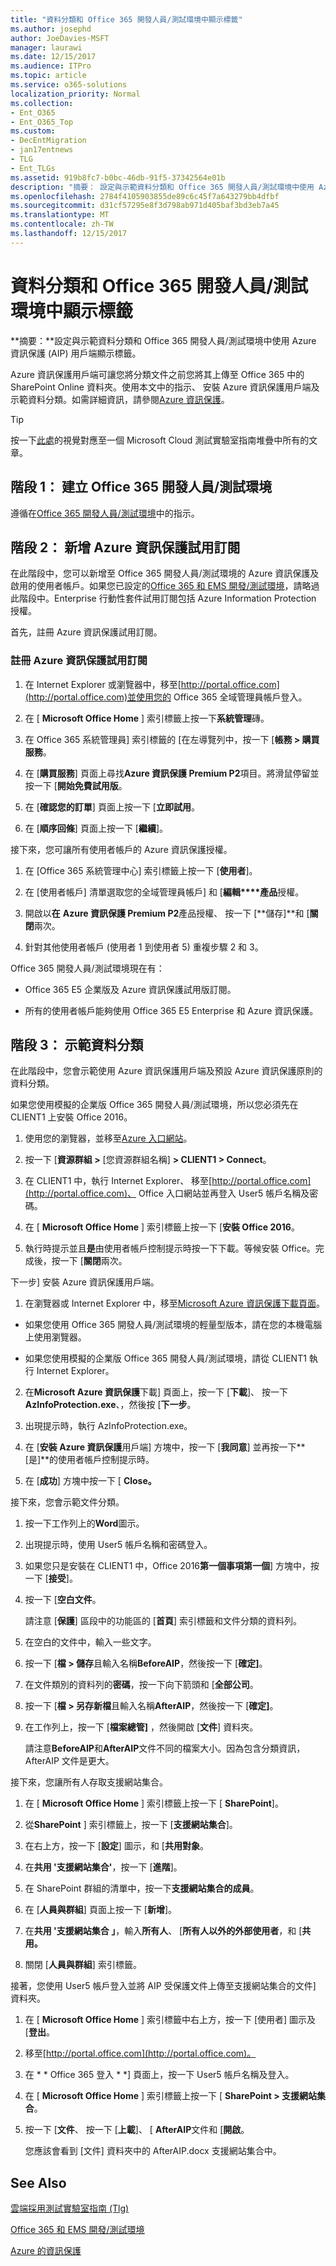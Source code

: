 ```yaml
---
title: "資料分類和 Office 365 開發人員/測試環境中顯示標籤"
ms.author: josephd
author: JoeDavies-MSFT
manager: laurawi
ms.date: 12/15/2017
ms.audience: ITPro
ms.topic: article
ms.service: o365-solutions
localization_priority: Normal
ms.collection:
- Ent_O365
- Ent_O365_Top
ms.custom:
- DecEntMigration
- jan17entnews
- TLG
- Ent_TLGs
ms.assetid: 919b8fc7-b0bc-46db-91f5-37342564e01b
description: "摘要： 設定與示範資料分類和 Office 365 開發人員/測試環境中使用 Azure 資訊保護 (AIP) 用戶端顯示標籤。"
ms.openlocfilehash: 2784f4105903855de89c6c45f7a643279bb4dfbf
ms.sourcegitcommit: d31cf57295e8f3d798ab971d405baf3bd3eb7a45
ms.translationtype: MT
ms.contentlocale: zh-TW
ms.lasthandoff: 12/15/2017
---
```

# <a name="data-classification-and-labeling-in-the-office-365-devtest-environment"></a>資料分類和 Office 365 開發人員/測試環境中顯示標籤

 **摘要：**設定與示範資料分類和 Office 365 開發人員/測試環境中使用 Azure 資訊保護 (AIP) 用戶端顯示標籤。
  
Azure 資訊保護用戶端可讓您將分類文件之前您將其上傳至 Office 365 中的 SharePoint Online 資料夾。使用本文中的指示、 安裝 Azure 資訊保護用戶端及示範資料分類。如需詳細資訊，請參閱[Azure 資訊保護](https://www.microsoft.com/cloud-platform/azure-information-protection)。
  
> [!TIP]
> 按一下[此處](http://aka.ms/catlgstack)的視覺對應至一個 Microsoft Cloud 測試實驗室指南堆疊中所有的文章。
  
## <a name="phase-1-build-out-your-office-365-devtest-environment"></a>階段 1： 建立 Office 365 開發人員/測試環境

遵循在[Office 365 開發人員/測試環境](office-365-dev-test-environment.md)中的指示。
  
## <a name="phase-2-add-the-azure-information-protection-trial-subscription"></a>階段 2： 新增 Azure 資訊保護試用訂閱

在此階段中，您可以新增至 Office 365 開發人員/測試環境的 Azure 資訊保護及啟用的使用者帳戶。如果您已設定的[Office 365 和 EMS 開發/測試環境](http://technet.microsoft.com/library/c76eea86-d4b6-4d35-ad89-341696e89ef7.aspx)，請略過此階段中。Enterprise 行動性套件試用訂閱包括 Azure Information Protection 授權。
  
首先，註冊 Azure 資訊保護試用訂閱。
  
### <a name="sign-up-for-an-azure-information-protection-trial-subscription"></a>註冊 Azure 資訊保護試用訂閱

1. 在 Internet Explorer 或瀏覽器中，移至[http://portal.office.com](http://portal.office.com)並使用您的 Office 365 全域管理員帳戶登入。
    
2. 在 [ **Microsoft Office Home** ] 索引標籤上按一下**系統管理**磚。
    
3. 在 Office 365 系統管理員] 索引標籤的 [在左導覽列中，按一下 [**帳務 > 購買服務**。
    
4. 在 [**購買服務**] 頁面上尋找**Azure 資訊保護 Premium P2**項目。將滑鼠停留並按一下 [**開始免費試用版**。
    
5. 在 [**確認您的訂單**] 頁面上按一下 [**立即試用**。
    
6. 在 [**順序回條**] 頁面上按一下 [**繼續**]。
    
接下來，您可讓所有使用者帳戶的 Azure 資訊保護授權。
  
1. 在 [Office 365 系統管理中心] 索引標籤上按一下 [**使用者**]。
    
2.  在 [使用者帳戶] 清單選取您的全域管理員帳戶] 和 [**編輯****產品**授權。
    
3. 開啟以**在** **Azure 資訊保護 Premium P2**產品授權、 按一下 [**儲存]**和 [**關閉**兩次。
    
4. 針對其他使用者帳戶 (使用者 1 到使用者 5) 重複步驟 2 和 3。
    
Office 365 開發人員/測試環境現在有：
  
- Office 365 E5 企業版及 Azure 資訊保護試用版訂閱。
    
- 所有的使用者帳戶能夠使用 Office 365 E5 Enterprise 和 Azure 資訊保護。
    
## <a name="phase-3-demonstrate-data-classification"></a>階段 3： 示範資料分類

在此階段中，您會示範使用 Azure 資訊保護用戶端及預設 Azure 資訊保護原則的資料分類。
  
如果您使用模擬的企業版 Office 365 開發人員/測試環境，所以您必須先在 CLIENT1 上安裝 Office 2016。
  
1. 使用您的瀏覽器，並移至[Azure 入口網站](http://portal.azure.com)。
    
2. 按一下 [**資源群組 >** [您資源群組名稱] **> CLIENT1 > Connect**。
    
3. 在 CLIENT1 中，執行 Internet Explorer、 移至[http://portal.office.com](http://portal.office.com)、 Office 入口網站並再登入 User5 帳戶名稱及密碼。
    
4. 在 [ **Microsoft Office Home** ] 索引標籤上按一下 [**安裝 Office 2016**。
    
5. 執行時提示並且**是**由使用者帳戶控制提示時按一下下載。等候安裝 Office。完成後，按一下 [**關閉**兩次。
    
下一步] 安裝 Azure 資訊保護用戶端。
  
1. 在瀏覽器或 Internet Explorer 中，移至[Microsoft Azure 資訊保護下載頁面](https://www.microsoft.com/download/details.aspx?id=53018)。
    
  - 如果您使用 Office 365 開發人員/測試環境的輕量型版本，請在您的本機電腦上使用瀏覽器。
    
  - 如果您使用模擬的企業版 Office 365 開發人員/測試環境，請從 CLIENT1 執行 Internet Explorer。
    
2. 在**Microsoft Azure 資訊保護**下載] 頁面上，按一下 [**下載**]、 按一下**AzInfoProtection.exe**、，然後按 [**下一步**。
    
3. 出現提示時，執行 AzInfoProtection.exe。
    
4. 在 [**安裝 Azure 資訊保護**用戶端] 方塊中，按一下 [**我同意**] 並再按一下**[是]**的使用者帳戶控制提示時。
    
5. 在 [**成功**] 方塊中按一下 [ **Close。**
    
接下來，您會示範文件分類。
  
1. 按一下工作列上的**Word**圖示。
    
2. 出現提示時，使用 User5 帳戶名稱和密碼登入。
    
3. 如果您只是安裝在 CLIENT1 中，Office 2016**第一個事項第一個**] 方塊中，按一下 [**接受**]。
    
4. 按一下 [**空白文件**。 
    
    請注意 [**保護**] 區段中的功能區的 [**首頁**] 索引標籤和文件分類的資料列。
    
5. 在空白的文件中，輸入一些文字。
    
6. 按一下 [**檔 > 儲存**且輸入名稱**BeforeAIP**，然後按一下 [**確定]**。 
    
7. 在文件類別的資料列的**密碼**，按一下向下箭頭和 [**全部公司**。
    
8. 按一下 [**檔 > 另存新檔**且輸入名稱**AfterAIP**，然後按一下 [**確定]**。
    
9. 在工作列上，按一下 [**檔案總管]** ，然後開啟 [**文件**] 資料夾。
    
    請注意**BeforeAIP**和**AfterAIP**文件不同的檔案大小。因為包含分類資訊，AfterAIP 文件是更大。
    
接下來，您讓所有人存取支援網站集合。
  
1. 在 [ **Microsoft Office Home** ] 索引標籤上按一下 [ **SharePoint**]。
    
2. 從**SharePoint** ] 索引標籤上，按一下 [**支援網站集合**]。
    
3. 在右上方，按一下 [**設定**] 圖示，和 [**共用對象**。
    
4. 在**共用 '支援網站集合'**，按一下 [**進階**]。
    
5. 在 SharePoint 群組的清單中，按一下**支援網站集合的成員**。
    
6. 在 [**人員與群組**] 頁面上按一下 [**新增**]。
    
7. 在**共用 '支援網站集合 」**，輸入**所有人**、 [**所有人以外的外部使用者**，和 [**共用。**
    
8. 關閉 [**人員與群組**] 索引標籤。
    
接著，您使用 User5 帳戶登入並將 AIP 受保護文件上傳至支援網站集合的文件] 資料夾。
  
1. 在 [ **Microsoft Office Home** ] 索引標籤中右上方，按一下 [使用者] 圖示及 [**登出**。
    
2. 移至[http://portal.office.com](http://portal.office.com)。
    
3. 在 * * Office 365 登入 * *] 頁面上，按一下 User5 帳戶名稱及登入。
    
4. 在 [ **Microsoft Office Home** ] 索引標籤上按一下 [ **SharePoint > 支援網站集合**。
    
5. 按一下 [**文件**、 按一下 [**上載**]、 [ **AfterAIP**文件和 [**開啟**。
    
    您應該會看到 [文件] 資料夾中的 AfterAIP.docx 支援網站集合中。
    
## <a name="see-also"></a>See Also

[雲端採用測試實驗室指南 (Tlg)](cloud-adoption-test-lab-guides-tlgs.md)

[Office 365 和 EMS 開發/測試環境](http://technet.microsoft.com/library/c76eea86-d4b6-4d35-ad89-341696e89ef7.aspx)
  
[Azure 的資訊保護](https://www.microsoft.com/cloud-platform/azure-information-protection)


